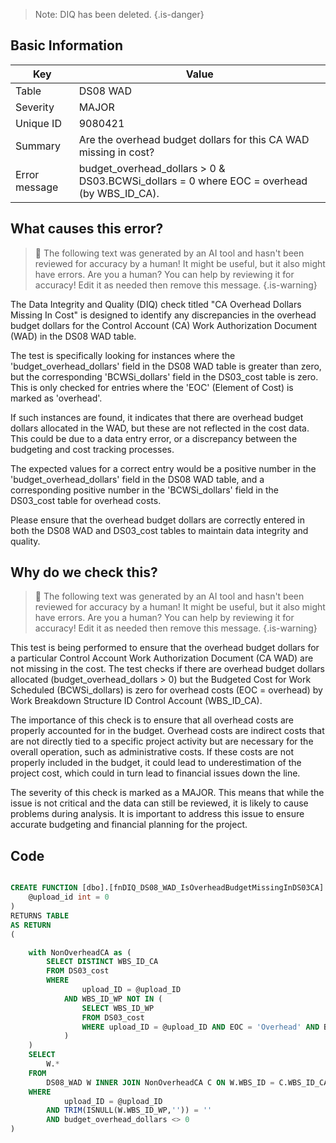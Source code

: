 > Note: DIQ has been deleted.
> {.is-danger}

## Basic Information

| Key           | Value                                                                                     |
| ------------- | ----------------------------------------------------------------------------------------- |
| Table         | DS08 WAD                                                                                  |
| Severity      | MAJOR                                                                                   |
| Unique ID     | 9080421                                                                                   |
| Summary       | Are the overhead budget dollars for this CA WAD missing in cost?                          |
| Error message | budget_overhead_dollars > 0 & DS03.BCWSi_dollars = 0 where EOC = overhead (by WBS_ID_CA). |

## What causes this error?

> :robot: The following text was generated by an AI tool and hasn't been reviewed for accuracy by a human! It might be useful, but it also might have errors. Are you a human? You can help by reviewing it for accuracy! Edit it as needed then remove this message.
> {.is-warning}

The Data Integrity and Quality (DIQ) check titled "CA Overhead Dollars Missing In Cost" is designed to identify any discrepancies in the overhead budget dollars for the Control Account (CA) Work Authorization Document (WAD) in the DS08 WAD table.

The test is specifically looking for instances where the 'budget_overhead_dollars' field in the DS08 WAD table is greater than zero, but the corresponding 'BCWSi_dollars' field in the DS03_cost table is zero. This is only checked for entries where the 'EOC' (Element of Cost) is marked as 'overhead'.

If such instances are found, it indicates that there are overhead budget dollars allocated in the WAD, but these are not reflected in the cost data. This could be due to a data entry error, or a discrepancy between the budgeting and cost tracking processes.

The expected values for a correct entry would be a positive number in the 'budget_overhead_dollars' field in the DS08 WAD table, and a corresponding positive number in the 'BCWSi_dollars' field in the DS03_cost table for overhead costs.

Please ensure that the overhead budget dollars are correctly entered in both the DS08 WAD and DS03_cost tables to maintain data integrity and quality.

## Why do we check this?

> :robot: The following text was generated by an AI tool and hasn't been reviewed for accuracy by a human! It might be useful, but it also might have errors. Are you a human? You can help by reviewing it for accuracy! Edit it as needed then remove this message.
> {.is-warning}

This test is being performed to ensure that the overhead budget dollars for a particular Control Account Work Authorization Document (CA WAD) are not missing in the cost. The test checks if there are overhead budget dollars allocated (budget_overhead_dollars > 0) but the Budgeted Cost for Work Scheduled (BCWSi_dollars) is zero for overhead costs (EOC = overhead) by Work Breakdown Structure ID Control Account (WBS_ID_CA).

The importance of this check is to ensure that all overhead costs are properly accounted for in the budget. Overhead costs are indirect costs that are not directly tied to a specific project activity but are necessary for the overall operation, such as administrative costs. If these costs are not properly included in the budget, it could lead to underestimation of the project cost, which could in turn lead to financial issues down the line.

The severity of this check is marked as a MAJOR. This means that while the issue is not critical and the data can still be reviewed, it is likely to cause problems during analysis. It is important to address this issue to ensure accurate budgeting and financial planning for the project.

## Code

```sql

CREATE FUNCTION [dbo].[fnDIQ_DS08_WAD_IsOverheadBudgetMissingInDS03CA] (
	@upload_id int = 0
)
RETURNS TABLE
AS RETURN
(

	with NonOverheadCA as (
		SELECT DISTINCT WBS_ID_CA
		FROM DS03_cost
		WHERE
				upload_ID = @upload_ID
			AND WBS_ID_WP NOT IN (
				SELECT WBS_ID_WP
				FROM DS03_cost
				WHERE upload_ID = @upload_ID AND EOC = 'Overhead' AND BCWSi_dollars <> 0
			)
	)
	SELECT
		W.*
	FROM
		DS08_WAD W INNER JOIN NonOverheadCA C ON W.WBS_ID = C.WBS_ID_CA
	WHERE
			upload_ID = @upload_ID
		AND TRIM(ISNULL(W.WBS_ID_WP,'')) = ''
		AND budget_overhead_dollars <> 0
)
```
